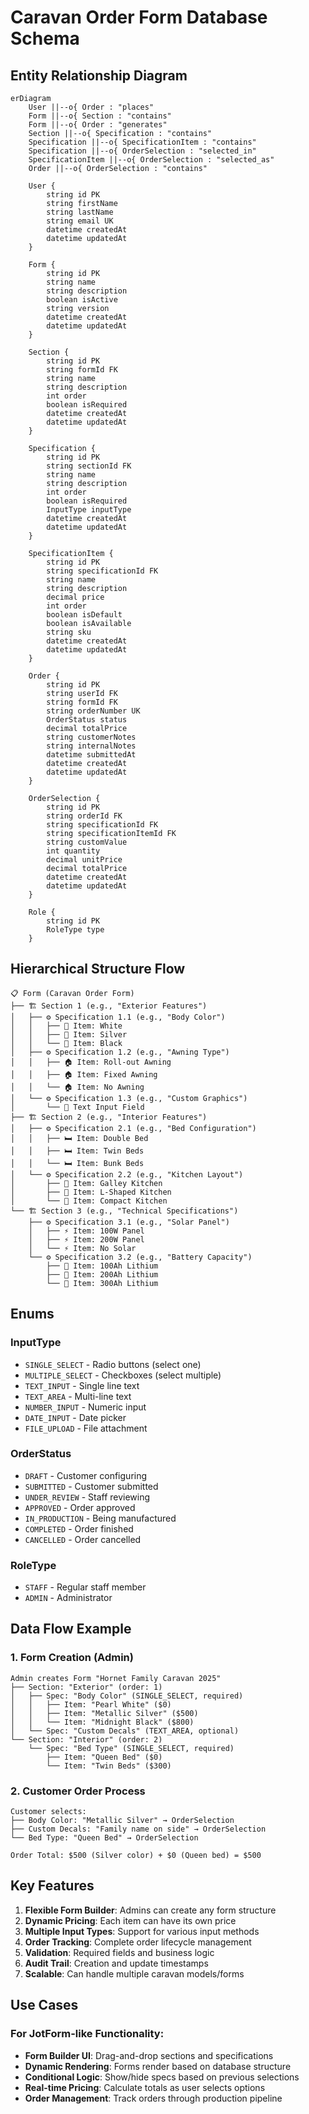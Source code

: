 # Caravan Order Form Database Schema

## Entity Relationship Diagram

```mermaid
erDiagram
    User ||--o{ Order : "places"
    Form ||--o{ Section : "contains"
    Form ||--o{ Order : "generates"
    Section ||--o{ Specification : "contains"
    Specification ||--o{ SpecificationItem : "contains"
    Specification ||--o{ OrderSelection : "selected_in"
    SpecificationItem ||--o{ OrderSelection : "selected_as"
    Order ||--o{ OrderSelection : "contains"

    User {
        string id PK
        string firstName
        string lastName
        string email UK
        datetime createdAt
        datetime updatedAt
    }

    Form {
        string id PK
        string name
        string description
        boolean isActive
        string version
        datetime createdAt
        datetime updatedAt
    }

    Section {
        string id PK
        string formId FK
        string name
        string description
        int order
        boolean isRequired
        datetime createdAt
        datetime updatedAt
    }

    Specification {
        string id PK
        string sectionId FK
        string name
        string description
        int order
        boolean isRequired
        InputType inputType
        datetime createdAt
        datetime updatedAt
    }

    SpecificationItem {
        string id PK
        string specificationId FK
        string name
        string description
        decimal price
        int order
        boolean isDefault
        boolean isAvailable
        string sku
        datetime createdAt
        datetime updatedAt
    }

    Order {
        string id PK
        string userId FK
        string formId FK
        string orderNumber UK
        OrderStatus status
        decimal totalPrice
        string customerNotes
        string internalNotes
        datetime submittedAt
        datetime createdAt
        datetime updatedAt
    }

    OrderSelection {
        string id PK
        string orderId FK
        string specificationId FK
        string specificationItemId FK
        string customValue
        int quantity
        decimal unitPrice
        decimal totalPrice
        datetime createdAt
        datetime updatedAt
    }

    Role {
        string id PK
        RoleType type
    }
```

## Hierarchical Structure Flow

```
📋 Form (Caravan Order Form)
├── 🏗️ Section 1 (e.g., "Exterior Features")
│   ├── ⚙️ Specification 1.1 (e.g., "Body Color")
│   │   ├── 🎨 Item: White
│   │   ├── 🎨 Item: Silver
│   │   └── 🎨 Item: Black
│   ├── ⚙️ Specification 1.2 (e.g., "Awning Type")
│   │   ├── 🏠 Item: Roll-out Awning
│   │   ├── 🏠 Item: Fixed Awning
│   │   └── 🏠 Item: No Awning
│   └── ⚙️ Specification 1.3 (e.g., "Custom Graphics")
│       └── 📝 Text Input Field
├── 🏗️ Section 2 (e.g., "Interior Features")
│   ├── ⚙️ Specification 2.1 (e.g., "Bed Configuration")
│   │   ├── 🛏️ Item: Double Bed
│   │   ├── 🛏️ Item: Twin Beds
│   │   └── 🛏️ Item: Bunk Beds
│   └── ⚙️ Specification 2.2 (e.g., "Kitchen Layout")
│       ├── 🍳 Item: Galley Kitchen
│       ├── 🍳 Item: L-Shaped Kitchen
│       └── 🍳 Item: Compact Kitchen
└── 🏗️ Section 3 (e.g., "Technical Specifications")
    ├── ⚙️ Specification 3.1 (e.g., "Solar Panel")
    │   ├── ⚡ Item: 100W Panel
    │   ├── ⚡ Item: 200W Panel
    │   └── ⚡ Item: No Solar
    └── ⚙️ Specification 3.2 (e.g., "Battery Capacity")
        ├── 🔋 Item: 100Ah Lithium
        ├── 🔋 Item: 200Ah Lithium
        └── 🔋 Item: 300Ah Lithium
```

## Enums

### InputType
- `SINGLE_SELECT` - Radio buttons (select one)
- `MULTIPLE_SELECT` - Checkboxes (select multiple)
- `TEXT_INPUT` - Single line text
- `TEXT_AREA` - Multi-line text
- `NUMBER_INPUT` - Numeric input
- `DATE_INPUT` - Date picker
- `FILE_UPLOAD` - File attachment

### OrderStatus
- `DRAFT` - Customer configuring
- `SUBMITTED` - Customer submitted
- `UNDER_REVIEW` - Staff reviewing
- `APPROVED` - Order approved
- `IN_PRODUCTION` - Being manufactured
- `COMPLETED` - Order finished
- `CANCELLED` - Order cancelled

### RoleType
- `STAFF` - Regular staff member
- `ADMIN` - Administrator

## Data Flow Example

### 1. Form Creation (Admin)
```
Admin creates Form "Hornet Family Caravan 2025"
├── Section: "Exterior" (order: 1)
│   ├── Spec: "Body Color" (SINGLE_SELECT, required)
│   │   ├── Item: "Pearl White" ($0)
│   │   ├── Item: "Metallic Silver" ($500)
│   │   └── Item: "Midnight Black" ($800)
│   └── Spec: "Custom Decals" (TEXT_AREA, optional)
└── Section: "Interior" (order: 2)
    └── Spec: "Bed Type" (SINGLE_SELECT, required)
        ├── Item: "Queen Bed" ($0)
        └── Item: "Twin Beds" ($300)
```

### 2. Customer Order Process
```
Customer selects:
├── Body Color: "Metallic Silver" → OrderSelection
├── Custom Decals: "Family name on side" → OrderSelection
└── Bed Type: "Queen Bed" → OrderSelection

Order Total: $500 (Silver color) + $0 (Queen bed) = $500
```

## Key Features

1. **Flexible Form Builder**: Admins can create any form structure
2. **Dynamic Pricing**: Each item can have its own price
3. **Multiple Input Types**: Support for various input methods
4. **Order Tracking**: Complete order lifecycle management
5. **Validation**: Required fields and business logic
6. **Audit Trail**: Creation and update timestamps
7. **Scalable**: Can handle multiple caravan models/forms

## Use Cases

### For JotForm-like Functionality:
- **Form Builder UI**: Drag-and-drop sections and specifications
- **Dynamic Rendering**: Forms render based on database structure
- **Conditional Logic**: Show/hide specs based on previous selections
- **Real-time Pricing**: Calculate totals as user selects options
- **Order Management**: Track orders through production pipeline
